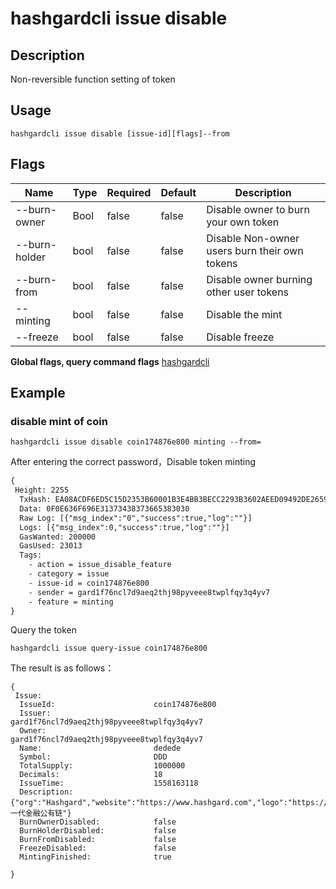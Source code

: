 # hashgardcli issue disable

## Description

Non-reversible function setting of token

## Usage

```shell
hashgardcli issue disable [issue-id][flags]--from
```

## Flags

| Name          | Type| Required  | Default| Description                               |
| ------------- | ---- | -------- | ------ | --------------------------------------- |
| --burn-owner  | Bool | false   | false  | Disable owner to burn your own token|
| --burn-holder | bool | false  | false  | Disable Non-owner users burn their own tokens|
| --burn-from   | bool | false   | false  | Disable owner burning other user tokens|
| --minting     | bool | false   | false  | Disable the mint              |
| --freeze      | bool | false | false  | Disable freeze          |

**Global flags, query command flags** [hashgardcli](../README.md)

## Example

### disable mint of coin

```shell
hashgardcli issue disable coin174876e800 minting --from=
```

After entering the correct password，Disable token minting

```txt
{
 Height: 2255
  TxHash: EA08ACDF6ED5C15D2353B60001B3E4BB3BECC2293B3602AEED09492DE2659E50
  Data: 0F0E636F696E31373438373665383030
  Raw Log: [{"msg_index":"0","success":true,"log":""}]
  Logs: [{"msg_index":0,"success":true,"log":""}]
  GasWanted: 200000
  GasUsed: 23013
  Tags:
    - action = issue_disable_feature
    - category = issue
    - issue-id = coin174876e800
    - sender = gard1f76ncl7d9aeq2thj98pyveee8twplfqy3q4yv7
    - feature = minting
}
```

Query the token

```shell
hashgardcli issue query-issue coin174876e800
```

The result is as follows：

```shell
{
 Issue:
  IssueId:          			coin174876e800
  Issuer:           			gard1f76ncl7d9aeq2thj98pyveee8twplfqy3q4yv7
  Owner:           				gard1f76ncl7d9aeq2thj98pyveee8twplfqy3q4yv7
  Name:             			dedede
  Symbol:    	    			DDD
  TotalSupply:      			1000000
  Decimals:         			18
  IssueTime:					1558163118
  Description:	    			{"org":"Hashgard","website":"https://www.hashgard.com","logo":"https://cdn.hashgard.com/static/logo.2d949f3d.png","intro":"新一代金融公有链"}
  BurnOwnerDisabled:  			false
  BurnHolderDisabled:  			false
  BurnFromDisabled:  			false
  FreezeDisabled:  				false
  MintingFinished:  			true

}
```
